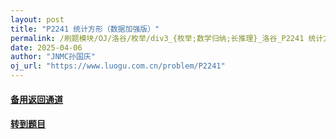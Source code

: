 ```yaml
---
layout: post
title: "P2241 统计方形（数据加强版）"
permalink: /刷题模块/OJ/洛谷/枚举/div3_{枚举;数学归纳;长推理}_洛谷_P2241 统计方形（数据加强版）.md/
date: 2025-04-06
author: "JNMC孙国庆"
oj_url: "https://www.luogu.com.cn/problem/P2241"
---
```


#### [备用返回通道](../../README.md)
#### [转到题目](https://www.luogu.com.cn/problem/P2241)
